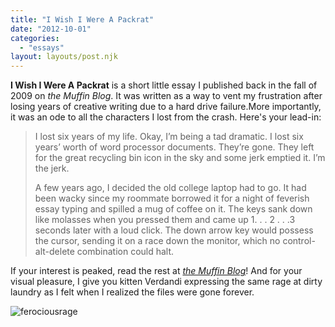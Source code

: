 ```yaml
---
title: "I Wish I Were A Packrat"
date: "2012-10-01"
categories:
  - "essays"
layout: layouts/post.njk
---
```


**I Wish I Were A Packrat** is a short little essay I published back in the fall of 2009 on _the Muffin Blog_. It was written as a way to vent my frustration after losing years of creative writing due to a hard drive failure.More importantly, it was an ode to all the characters I lost from the crash. Here's your lead-in:

> I lost six years of my life. Okay, I’m being a tad dramatic. I lost six years’ worth of word processor documents. They’re gone. They left for the great recycling bin icon in the sky and some jerk emptied it. I’m the jerk.
>
> A few years ago, I decided the old college laptop had to go. It had been wacky since my roommate borrowed it for a night of feverish essay typing and spilled a mug of coffee on it. The keys sank down like molasses when you pressed them and came up 1. . . 2 . . .3 seconds later with a loud click. The down arrow key would possess the cursor, sending it on a race down the monitor, which no control-alt-delete combination could halt.

If your interest is peaked, read the rest at _[the Muffin Blog](http://muffin.wow-womenonwriting.com/2009/11/friday-speak-out-i-wish-i-were-packrat.html "I Wish I Were A Packrat")_! And for your visual pleasure, I give you kitten Verdandi expressing the same rage at dirty laundry as I felt when I realized the files were gone forever.

![](https://d2ypg8o05lff0b.cloudfront.net/wp-content/uploads/sites/3/pages/ferociousrage.jpg "ferociousrage")
